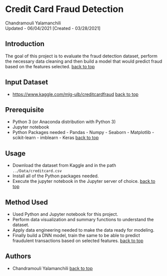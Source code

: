 # <a name="top">Credit Card Fraud Detection</a>
Chandramouli Yalamanchili  
Updated - 06/04/2021 [Created - 03/28/2021]

## Introduction
The goal of this project is to evaluate the fraud detection dataset, perform the necessary data cleaning and then build a model that would predict fraud based on the features selected.
[back to top](#top)

## Input Dataset
- https://www.kaggle.com/mlg-ulb/creditcardfraud
[back to top](#top)

## Prerequisite
- Python 3 (or Anaconda distribution with Python 3)
- Jupyter notebook
- Python Packages needed
        - Pandas
        - Numpy
        - Seaborn
        - Matplotlib
        - scikit-learn
        - imblearn
        - Keras
[back to top](#top)

## Usage
- Download the dataset from Kaggle and in the path `../Data/creditcard.csv`
- Install all of the Python packages needed.
- Execute the jupyter notebook in the Jupyter server of choice.
[back to top](#top)

## Method Used
- Used Python and Jupyter notebook for this project.
- Perform data visualization and summary functions to understand the dataset.
- Apply data engineering needed to make the data ready for modeling.
- Finally build a DNN model, train the same to be able to predict fraudulent transactions based on selected features.
[back to top](#top)

## Authors
- Chandramouli Yalamanchili
[back to top](#top)